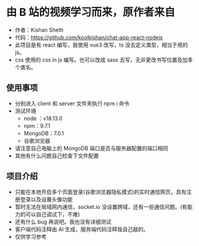 # 由 B 站的视频学习而来，原作者来自

- 作者：Kishan Sheth
- 代码：https://github.com/koolkishan/chat-app-react-nodejs
- 此项目是有 react 编写，我使用 vue3 改写，ts 没去定义类型，相当于用的 js。
- css 使用的 css in js 编写。也可以改成 sass 去写，无非更改书写位置及加多个类名。

## 使用事项

- 分别进入 client 和 server 文件夹执行 npm i 命令
- 测试环境
  - node ：v18.13.0
  - npm：9.7.1
  - MongoDB：7.0.1
  - 谷歌浏览器
- 请注意自己电脑上的 MongoDB 端口是否与服务器配置的端口相同
- 其他有什么问题自己检查下文件配置

## 项目介绍

- 只能在本地开启多个页面登录(谷歌浏览器隐私模式)的实时通信网页，具有注册登录以及设置头像功能
- 暂时无法在局域网内通信，socket.io 没设置跨域，还有一些通信问题。(有能力的可以自己调试下，不难)
- 还有什么 bug 再说吧。我也没有详细测试
- 客户端代码注释由 AI 生成，服务端代码注释我自己敲的。
- 仅供学习参考
